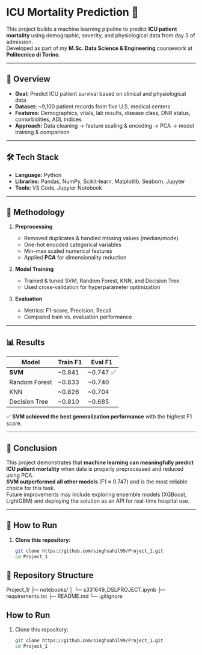 # ICU Mortality Prediction 🏥

This project builds a machine learning pipeline to predict **ICU patient mortality** using demographic, severity, and physiological data from day 3 of admission.  
Developed as part of my **M.Sc. Data Science & Engineering** coursework at **Politecnico di Torino**.

---

## 📌 Overview

- **Goal:** Predict ICU patient survival based on clinical and physiological data  
- **Dataset:** ~9,100 patient records from five U.S. medical centers  
- **Features:** Demographics, vitals, lab results, disease class, DNR status, comorbidities, ADL indices  
- **Approach:** Data cleaning → feature scaling & encoding → PCA → model training & comparison  

---

## 🛠 Tech Stack

- **Language:** Python  
- **Libraries:** Pandas, NumPy, Scikit-learn, Matplotlib, Seaborn, Jupyter  
- **Tools:** VS Code, Jupyter Notebook

---

## 🧠 Methodology

1. **Preprocessing**
   - Removed duplicates & handled missing values (median/mode)
   - One-hot encoded categorical variables
   - Min–max scaled numerical features
   - Applied **PCA** for dimensionality reduction

2. **Model Training**
   - Trained & tuned SVM, Random Forest, KNN, and Decision Tree
   - Used cross-validation for hyperparameter optimization

3. **Evaluation**
   - Metrics: F1-score, Precision, Recall
   - Compared train vs. evaluation performance

---

## 📊 Results

| Model           | Train F1 | Eval F1 |
|-----------------|---------|--------|
| **SVM**         | ~0.841 | ~0.747 ✅ |
| Random Forest   | ~0.833 | ~0.740 |
| KNN             | ~0.826 | ~0.704 |
| Decision Tree   | ~0.810 | ~0.685 |

✅ **SVM achieved the best generalization performance** with the highest F1 score.

---

## 🏁 Conclusion

This project demonstrates that **machine learning can meaningfully predict ICU patient mortality** when data is properly preprocessed and reduced using PCA.  
**SVM outperformed all other models** (F1 ≈ 0.747) and is the most reliable choice for this task.  
Future improvements may include exploring ensemble models (XGBoost, LightGBM) and deploying the solution as an API for real-time hospital use.

---

## 🚀 How to Run

1. **Clone this repository:**
   ```bash
   git clone https://github.com/singhsahil99/Project_1.git
   cd Project_1


## 📂 Repository Structure
Project_1/
├─ notebooks/
│   └─ s331649_DSLPROJECT.ipynb
├─ requirements.txt
├─ README.md
└─ .gitignore



## How to Run
1. Clone this repository:
   ```bash
   git clone https://github.com/singhsahil99/Project_1.git
   cd Project_1


